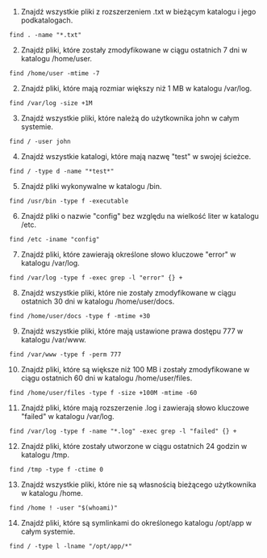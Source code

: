 1. Znajdź wszystkie pliki z rozszerzeniem .txt w bieżącym katalogu i jego podkatalogach.
```
find . -name "*.txt"
```

2. Znajdź pliki, które zostały zmodyfikowane w ciągu ostatnich 7 dni w katalogu /home/user.
```
find /home/user -mtime -7
```

2. Znajdź pliki, które mają rozmiar większy niż 1 MB w katalogu /var/log.
```
find /var/log -size +1M
```

3. Znajdź wszystkie pliki, które należą do użytkownika john w całym systemie.
```
find / -user john
```

4. Znajdź wszystkie katalogi, które mają nazwę "test" w swojej ścieżce.
```
find / -type d -name "*test*"
```

5. Znajdź pliki wykonywalne w katalogu /bin.
```
find /usr/bin -type f -executable
```

6. Znajdź pliki o nazwie "config" bez względu na wielkość liter w katalogu /etc.
```
find /etc -iname "config"
```

7. Znajdź pliki, które zawierają określone słowo kluczowe "error" w katalogu /var/log.
```
find /var/log -type f -exec grep -l "error" {} +
```

8. Znajdź wszystkie pliki, które nie zostały zmodyfikowane w ciągu ostatnich 30 dni w katalogu /home/user/docs.
```
find /home/user/docs -type f -mtime +30
```

9. Znajdź wszystkie pliki, które mają ustawione prawa dostępu 777 w katalogu /var/www.
```
find /var/www -type f -perm 777
```

10. Znajdź pliki, które są większe niż 100 MB i zostały zmodyfikowane w ciągu ostatnich 60 dni w katalogu /home/user/files.
```
find /home/user/files -type f -size +100M -mtime -60
```

11. Znajdź pliki, które mają rozszerzenie .log i zawierają słowo kluczowe "failed" w katalogu /var/log.
```
find /var/log -type f -name "*.log" -exec grep -l "failed" {} +
```

12. Znajdź pliki, które zostały utworzone w ciągu ostatnich 24 godzin w katalogu /tmp.
```
find /tmp -type f -ctime 0
```

13. Znajdź wszystkie pliki, które nie są własnością bieżącego użytkownika w katalogu /home.
```
find /home ! -user "$(whoami)"
```

14. Znajdź pliki, które są symlinkami do określonego katalogu /opt/app w całym systemie.
```
find / -type l -lname "/opt/app/*"
```
